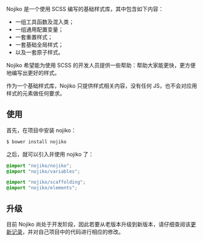 Nojiko 是一个使用 SCSS 编写的基础样式库，其中包含如下内容：

- 一组工具函数及混入类；
- 一组通用配置变量；
- 一套重置样式；
- 一套基础全局样式；
- 以及一套原子样式。

Nojiko 希望能为使用 SCSS 的开发人员提供一些帮助：帮助大家能更快，更方便地编写出更好的样式。

作为一个基础样式库，Nojiko 只提供样式相关内容，没有任何 JS，也不会对应用样式的元素做任何要求。

## 使用

首先，在项目中安装 nojiko：

```bash
$ bower install nojiko
```

之后，就可以引入并使用 nojiko 了：

```scss
@import "nojiko/nojiko";
@import "nojiko/variables";

@import "nojiko/scaffolding";
@import "nojiko/elements";
```

## 升级

目前 Nojiko 尚处于开发阶段，因此若要从老版本升级到新版本，请仔细查阅该[更新记录](https://github.com/BiosSun/nojiko/blob/master/CHANGELOG.md)，并对自己项目中的代码进行相应的修改。
